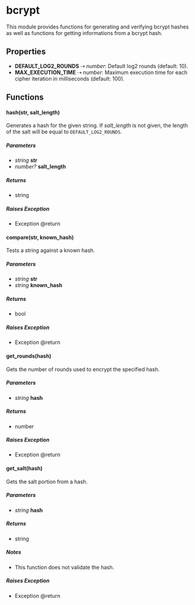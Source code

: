 # bcrypt
This module provides functions for generating and verifying bcrypt 
hashes as well as functions for getting informations from a bcrypt hash.

## Properties

- **DEFAULT\_LOG2\_ROUNDS** &#8674; _number_: Default log2 rounds (default: 10).
- **MAX\_EXECUTION\_TIME** &#8674; _number_: Maximum execution time for each cipher iteration in
milliseconds (default: 100). 

## Functions

#### hash(str, salt_length)

Generates a hash for the given string. If _salt_length_ is not given, 
the length of the salt will be equal to `DEFAULT_LOG2_ROUNDS`.
##### Parameters

- _string_ **str**
- _number?_ **salt_length**

##### Returns

- string
##### Raises Exception

- Exception
@return



#### compare(str, known_hash)

Tests a string against a known hash.
##### Parameters

- _string_ **str**
- _string_ **known_hash**

##### Returns

- bool
##### Raises Exception

- Exception
@return



#### get\_rounds(hash)

Gets the number of rounds used to encrypt the specified hash.
##### Parameters

- _string_ **hash**

##### Returns

- number
##### Raises Exception

- Exception
@return



#### get\_salt(hash)

Gets the salt portion from a hash.
##### Parameters

- _string_ **hash**

##### Returns

- string
##### Notes

- This function does not validate the hash.
##### Raises Exception

- Exception
@return



